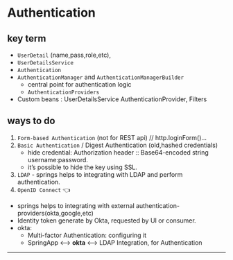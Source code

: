 # Authentication
## key term
- `UserDetail` (name,pass,role,etc),
- `UserDetailsService`
- `Authentication`
- `AuthenticationManager` and `AuthenticationManagerBuilder`
  - central point for authentication logic
  - `AuthenticationProviders`
- Custom beans :  UserDetailsService AuthenticationProvider, Filters

## ways to do
1. `Form-based Authentication` (not for REST api) // http.loginForm()...
2. `Basic Authentication` / Digest Authentication (old,hashed credentials)
    - hide credential: Authorization header :: Base64-encoded string username:password.
    - it’s possible to hide the key using SSL.
3. `LDAP` - springs helps to integrating with LDAP and perform authentication.
4. `OpenID Connect` :point_left:
- springs helps to integrating with external authentication-providers(okta,google,etc)
- Identity token generate by Okta, requested by UI or consumer.
- okta:
  - Multi-factor Authentication: configuring it
  - SpringApp <--> **okta** <--> LDAP Integration, for Authentication

---